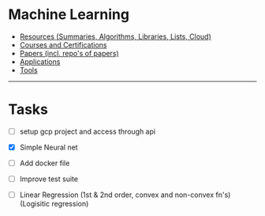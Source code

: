 # Machine Learning

- [Resources (Summaries, Algorithms, Libraries, Lists, Cloud)](./resources)
- [Courses and Certifications](./courses)
- [Papers (incl. repo's of papers)](./papers)
- [Applications](./applications)
- [Tools](./tools)

---
# Tasks
- [ ] setup gcp project and access through api
- [x] Simple Neural net
- [ ] Add docker file
- [ ] Improve test suite
- [ ] Linear Regression (1st & 2nd order, convex and non-convex fn's) (Logisitic regression)



